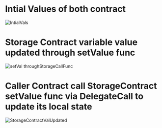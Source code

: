 # Intial Values of both contract
![IntialVals](https://github.com/ShehrozWaseem/BVCD-4028/assets/51531489/6f414e64-1272-4ce1-ae12-d48801edf0cf)

# Storage Contract variable value updated through setValue func
![setVal throughStorageCallFunc](https://github.com/ShehrozWaseem/BVCD-4028/assets/51531489/b075019b-b0d8-409d-9bad-c321cc973bf6)

# Caller Contract call StorageContract setValue func via DelegateCall to update its local state
![StorageContractValUpdated](https://github.com/ShehrozWaseem/BVCD-4028/assets/51531489/5161dcdb-96e6-4ab5-ac75-1f49579b1325)
